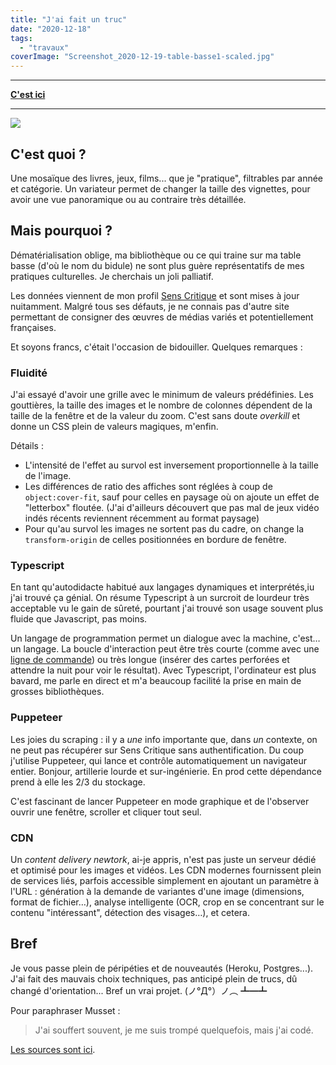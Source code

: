 ```yaml
---
title: "J'ai fait un truc"
date: "2020-12-18"
tags:
  - "travaux"
coverImage: "Screenshot_2020-12-19-table-basse1-scaled.jpg"
---
```


* * *

**[C'est ici](http://table-basse.toutcequibouge.net/)**

* * *

![](/assets/images/image.jpg)

## C'est quoi ?

Une mosaïque des livres, jeux, films... que je "pratique", filtrables par année et catégorie. Un variateur permet de changer la taille des vignettes, pour avoir une vue panoramique ou au contraire très détaillée.

## Mais pourquoi ?

Dématérialisation oblige, ma bibliothèque ou ce qui traine sur ma table basse (d'où le nom du bidule) ne sont plus guère représentatifs de mes pratiques culturelles. Je cherchais un joli palliatif.

Les données viennent de mon profil [Sens Critique](https://www.senscritique.com/Saint-Loup/) et sont mises à jour nuitamment. Malgré tous ses défauts, je ne connais pas d'autre site permettant de consigner des œuvres de médias variés et potentiellement françaises.

Et soyons francs, c'était l'occasion de bidouiller. Quelques remarques :

### **Fluidité**

J'ai essayé d'avoir une grille avec le minimum de valeurs prédéfinies. Les gouttières, la taille des images et le nombre de colonnes dépendent de la taille de la fenêtre et de la valeur du zoom. C'est sans doute _overkill_ et donne un CSS plein de valeurs magiques, m'enfin.

Détails :

- L'intensité de l'effet au survol est inversement proportionnelle à la taille de l'image.
- Les différences de ratio des affiches sont réglées à coup de `object:cover-fit`, sauf pour celles en paysage où on ajoute un effet de "letterbox" floutée. (J'ai d'ailleurs découvert que pas mal de jeux vidéo indés récents reviennent récemment au format paysage)
- Pour qu'au survol les images ne sortent pas du cadre, on change la `transform-origin` de celles positionnées en bordure de fenêtre.

### **Typescript**

En tant qu'autodidacte habitué aux langages dynamiques et interprétés,iu j'ai trouvé ça génial. On résume Typescript à un surcroit de lourdeur très acceptable vu le gain de sûreté, pourtant j'ai trouvé son usage souvent plus fluide que Javascript, pas moins.

Un langage de programmation permet un dialogue avec la machine, c'est… un langage. La boucle d'interaction peut être très courte (comme avec une [ligne de commande](https://en.wikipedia.org/wiki/Read%E2%80%93eval%E2%80%93print_loop)) ou très longue (insérer des cartes perforées et attendre la nuit pour voir le résultat). Avec Typescript, l'ordinateur est plus bavard, me parle en direct et m'a beaucoup facilité la prise en main de grosses bibliothèques.

### **Puppeteer**

Les joies du scraping : il y a _une_ info importante que, dans _un_ contexte, on ne peut pas récupérer sur Sens Critique sans authentification. Du coup j'utilise Puppeteer, qui lance et contrôle automatiquement un navigateur entier. Bonjour, artillerie lourde et sur-ingénierie. En prod cette dépendance prend à elle les 2/3 du stockage.

C'est fascinant de lancer Puppeteer en mode graphique et de l'observer ouvrir une fenêtre, scroller et cliquer tout seul.

### **CDN**

Un _content delivery newtork_, ai-je appris, n'est pas juste un serveur dédié et optimisé pour les images et vidéos. Les CDN modernes fournissent plein de services liés, parfois accessible simplement en ajoutant un paramètre à l'URL : génération à la demande de variantes d'une image (dimensions, format de fichier…), analyse intelligente (OCR, crop en se concentrant sur le contenu "intéressant", détection des visages…), et cetera.

## Bref

Je vous passe plein de péripéties et de nouveautés (Heroku, Postgres...). J'ai fait des mauvais choix techniques, pas anticipé plein de trucs, dû changé d'orientation... Bref un vrai projet. (ノ°Д°）ノ︵ ┻━┻

Pour paraphraser Musset :

> J'ai souffert souvent, je me suis trompé quelquefois, mais j'ai codé.

[Les sources sont ici](https://github.com/Saint-loup/table-basse).
